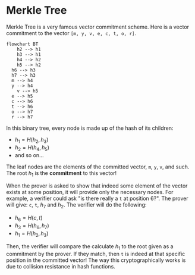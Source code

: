 # Merkle Tree

Merkle Tree is a very famous vector commitment scheme. Here is a vector commitment to the vector `[m, y, v, e, c, t, o, r]`.

```mermaid
flowchart BT
	h2 --> h1
	h3 --> h1
	h4 --> h2
	h5 --> h2
  h6 --> h3
  h7 --> h3
  m --> h4
  y --> h4
	v --> h5
  e --> h5
  c --> h6
  t --> h6
  o --> h7
  r --> h7
```

In this binary tree, every node is made up of the hash of its children:

- $h_1 = H(h_2, h_3)$
- $h_2 = H(h_4, h_5)$
- and so on…

The leaf nodes are the elements of the committed vector, `m`, `y`, `v`, and such. The root $h_1$ is the **commitment** to this vector!

When the prover is asked to show that indeed some element of the vector exists at some position, it will provide only the necessary nodes. For example, a verifier could ask "is there really a `t` at position 6?". The prover will give: `c`, `t`, $h_7$ and $h_2$. The verifier will do the following:

- $h_6 = H(c, t)$
- $h_3 = H(h_6, h_7)$
- $h_1 = H(h_2, h_3)$

Then, the verifier will compare the calculate $h_1$ to the root given as a commitment by the prover. If they match, then `t` is indeed at that specific position in the committed vector! The way this cryptographically works is due to collision resistance in hash functions.
